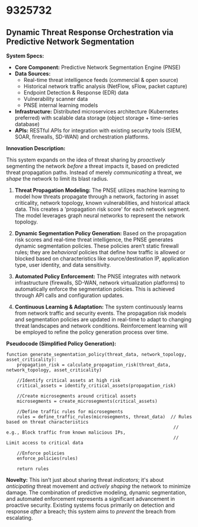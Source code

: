 # 9325732

## Dynamic Threat Response Orchestration via Predictive Network Segmentation

**System Specs:**

*   **Core Component:** Predictive Network Segmentation Engine (PNSE)
*   **Data Sources:**
    *   Real-time threat intelligence feeds (commercial & open source)
    *   Historical network traffic analysis (NetFlow, sFlow, packet capture)
    *   Endpoint Detection & Response (EDR) data
    *   Vulnerability scanner data
    *   PNSE internal learning models
*   **Infrastructure:** Distributed microservices architecture (Kubernetes preferred) with scalable data storage (object storage + time-series database)
*   **APIs:** RESTful APIs for integration with existing security tools (SIEM, SOAR, firewalls, SD-WAN) and orchestration platforms.

**Innovation Description:**

This system expands on the idea of threat sharing by *proactively* segmenting the network *before* a threat impacts it, based on predicted threat propagation paths.  Instead of merely *communicating* a threat, we *shape* the network to limit its blast radius.

1.  **Threat Propagation Modeling:**  The PNSE utilizes machine learning to model how threats propagate through a network, factoring in asset criticality, network topology, known vulnerabilities, and historical attack data.  This creates a 'propagation risk score' for each network segment.  The model leverages graph neural networks to represent the network topology.

2.  **Dynamic Segmentation Policy Generation:**  Based on the propagation risk scores and real-time threat intelligence, the PNSE generates dynamic segmentation policies. These policies aren’t static firewall rules; they are *behavioral* policies that define how traffic is allowed or blocked based on characteristics like source/destination IP, application type, user identity, and data sensitivity.

3.  **Automated Policy Enforcement:** The PNSE integrates with network infrastructure (firewalls, SD-WAN, network virtualization platforms) to automatically enforce the segmentation policies.  This is achieved through API calls and configuration updates.

4.  **Continuous Learning & Adaptation:** The system continuously learns from network traffic and security events.  The propagation risk models and segmentation policies are updated in real-time to adapt to changing threat landscapes and network conditions.  Reinforcement learning will be employed to refine the policy generation process over time.

**Pseudocode (Simplified Policy Generation):**

```
function generate_segmentation_policy(threat_data, network_topology, asset_criticality):
    propagation_risk = calculate_propagation_risk(threat_data, network_topology, asset_criticality)

    //Identify critical assets at high risk
    critical_assets = identify_critical_assets(propagation_risk)

    //Create microsegments around critical assets
    microsegments = create_microsegments(critical_assets)

    //Define traffic rules for microsegments
    rules = define_traffic_rules(microsegments, threat_data)  // Rules based on threat characteristics
                                                               // e.g., Block traffic from known malicious IPs,
                                                               // Limit access to critical data

    //Enforce policies
    enforce_policies(rules)

    return rules
```

**Novelty:** This isn’t just about sharing threat *indicators*; it's about *anticipating* threat movement and *actively shaping* the network to minimize damage.  The combination of predictive modeling, dynamic segmentation, and automated enforcement represents a significant advancement in proactive security. Existing systems focus primarily on detection and response *after* a breach; this system aims to *prevent* the breach from escalating.